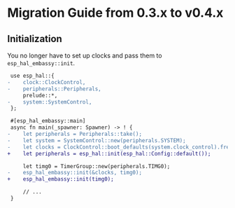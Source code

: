 # Migration Guide from 0.3.x to v0.4.x

## Initialization

You no longer have to set up clocks and pass them to `esp_hal_embassy::init`.

```diff
 use esp_hal::{
-    clock::ClockControl,
-    peripherals::Peripherals,
     prelude::*,
-    system::SystemControl,
 };

 #[esp_hal_embassy::main]
 async fn main(_spawner: Spawner) -> ! {
-    let peripherals = Peripherals::take();
-    let system = SystemControl::new(peripherals.SYSTEM);
-    let clocks = ClockControl::boot_defaults(system.clock_control).freeze();
+    let peripherals = esp_hal::init(esp_hal::Config::default());

     let timg0 = TimerGroup::new(peripherals.TIMG0);
-    esp_hal_embassy::init(&clocks, timg0);
+    esp_hal_embassy::init(timg0);

     // ...
 }
```

